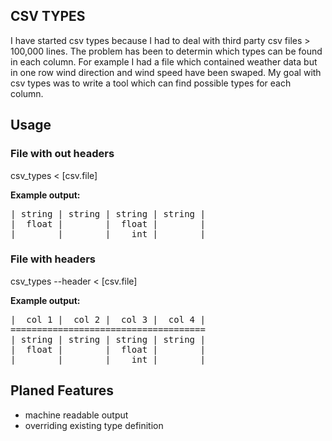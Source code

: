 ## CSV TYPES

I have started csv types because I had to deal with third party csv files > 100,000 lines.
The problem has been to determin which types can be found in each column. For example I had a file which contained weather data but in one row wind direction and wind speed have been swaped. My goal with csv types was to write a tool which can find possible types for each column.

## Usage

### File with out headers
csv_types < \[csv.file]


**Example output:** 
<pre>
| string | string | string | string |
|  float |        |  float |        |
|        |        |    int |        |
</pre>
### File with headers
csv_types --header < \[csv.file]

**Example output:**
<pre>
|  col 1 |  col 2 |  col 3 |  col 4 |
=====================================
| string | string | string | string |
|  float |        |  float |        |
|        |        |    int |        |
</pre>

## Planed Features
- machine readable output
- overriding existing type definition
